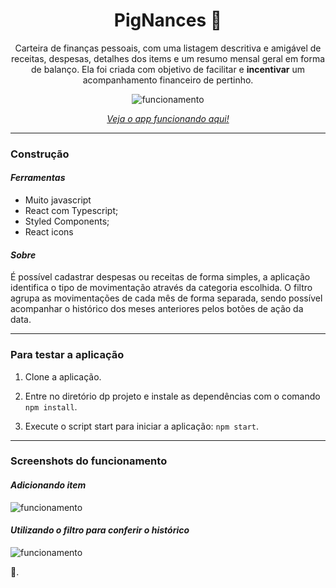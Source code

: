 <div align="center">

# PigNances 🐷

Carteira de finanças pessoais, com uma listagem descritiva e amigável de receitas, despesas, detalhes dos items e um resumo mensal geral em forma de balanço. Ela foi criada com objetivo de facilitar e **incentivar** um acompanhamento financeiro de pertinho.

![funcionamento](https://raw.githubusercontent.com/felipelouzeiro/felinance---reactJS/master/src/shared/images/screenshot.png?token=GHSAT0AAAAAABSOAYDTLSPAZVQ7UEBFNX6GYYG77WA)

_[Veja o app funcionando aqui!](http://felinance-react-js.vercel.app/)_

</div>

---

### Construção

#### _Ferramentas_

- Muito javascript
- React com Typescript;
- Styled Components;
- React icons

#### _Sobre_

É possível cadastrar despesas ou receitas de forma simples, a aplicação identifica o tipo de movimentação através da categoria escolhida. O filtro agrupa as movimentações de cada mês de forma separada, sendo possível acompanhar o histórico dos meses anteriores pelos botões de ação da data.

---

### Para testar a aplicação

1. Clone a aplicação.

2. Entre no diretório dp projeto e instale as dependências com o comando `npm install`.

3. Execute o script start para iniciar a aplicação: `npm start`.

---

### Screenshots do funcionamento

#### _Adicionando item_

![funcionamento](https://raw.githubusercontent.com/felipelouzeiro/felinance---reactJS/master/src/shared/images/adi%C3%A7%C3%A3o-items.gif?token=GHSAT0AAAAAABSOAYDSNWDIBZMDOLBRFBM2YYHAAVA)

#### _Utilizando o filtro para conferir o histórico_

![funcionamento](https://raw.githubusercontent.com/felipelouzeiro/felinance---reactJS/master/src/shared/images/filtro-data.gif?token=GHSAT0AAAAAABSOAYDTIMIZMDB3BEKB7BDUYYHABFA)

🐷.
